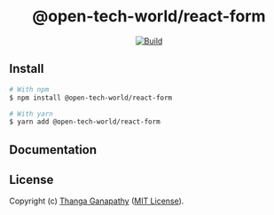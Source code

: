 <div align="center">

# @open-tech-world/react-form
[![Build](https://github.com/open-tech-world/react-form/actions/workflows/build.yml/badge.svg)](https://github.com/open-tech-world/react-form/actions/workflows/build.yml)

</div>

## Install

```bash
# With npm
$ npm install @open-tech-world/react-form

# With yarn
$ yarn add @open-tech-world/react-form
```

## Documentation


## License

Copyright (c) [Thanga Ganapathy](https://github.com/Thanga-Ganapathy) ([MIT License](../../LICENSE)).
